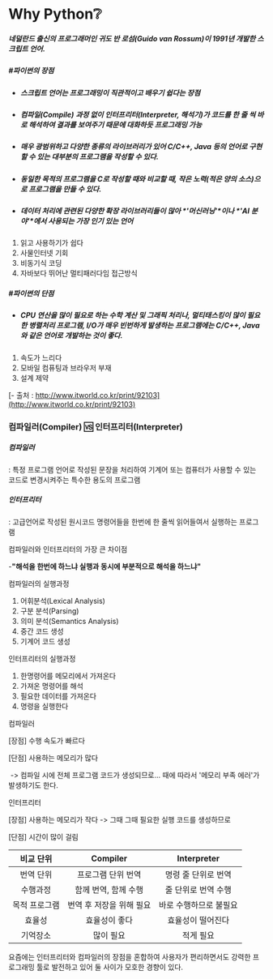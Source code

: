 # Why Python:grey_question:

#####  네덜란드 출신의 프로그래머인 귀도 반 로섬(Guido van Rossum)이 1991년 개발한 *스크립트 언어*.



##### #파이썬의 장점

- ##### 스크립트 언어는 프로그래밍이 직관적이고 배우기 쉽다는 장점

- ##### 컴파일(Compile) 과정 없이 인터프리터(Interpreter, 해석기)가 코드를 한 줄 씩 바로 해석하여 결과를 보여주기 때문에 대화하듯 프로그래밍 가능

- ##### 매우 광범위하고 다양한 종류의 라이브러리가 있어 C/C++, Java 등의 언어로 구현할 수 있는 대부분의 프로그램을 작성할 수 있다.

- ##### 동일한 목적의 프로그램을 C로 작성할 때와 비교할 때, 작은 노력(적은 양의 소스)으로 프로그램을 만들 수 있다.

- ##### 데이터 처리에 관련된 다양한 확장 라이브러리들이 많아 *'머신러닝'*이나 *'AI 분야'*에서 사용되는 가장 인기 있는 언어

1. 읽고 사용하기가 쉽다
2. 사물인터넷 기회
3. 비동기식 코딩
4. 자바보다 뛰어난 멀티패러다임 접근방식







##### #파이썬의 단점

- ##### CPU 연산을 많이 필요로 하는 수학 계산 및 그래픽 처리나, 멀티태스킹이 많이 필요한 병렬처리 프로그램, I/O가 매우 빈번하게 발생하는 프로그램에는 C/C++, Java와 같은 언어로 개발하는 것이 좋다.

1. 속도가 느리다
2. 모바일 컴퓨팅과 브라우저 부재
3. 설계 제약



[- 출처 : http://www.itworld.co.kr/print/92103](http://www.itworld.co.kr/print/92103)





### 컴파일러(Compiler) :vs: 인터프리터(Interpreter)



##### 컴파일러

 : 특정 프로그램 언어로 작성된 문장을 처리하여 기계어 또는 컴퓨터가 사용할 수 있는 코드로 변경시켜주는 특수한 용도의 프로그램



##### 인터프리터

 : 고급언어로 작성된 원시코드 명령어들을 한번에 한 줄씩 읽어들여서 실행하는 프로그램



컴파일러와 인터프리터의 가장 큰 차이점

-**"해석을 한번에 하느냐 실행과 동시에 부분적으로 해석을 하느냐"**



컴파일러의 실행과정

1. 어휘분석(Lexical Analysis)
2. 구분 분석(Parsing)
3. 의미 분석(Semantics Analysis)
4. 중간 코드 생성
5. 기계어 코드 생성



인터프리터의 실행과정

1. 한명령어를 메모리에서 가져온다
2. 가져온 명령어를 해석
3. 필요한 데이터를 가져온다
4. 명령을 실행한다





컴파일러

[장점] 수행 속도가 빠르다

[단점] 사용하는 메모리가 많다

​	 -> 컴파일 시에 전체 프로그램 코드가 생성되므로... 때에 따라서 '메모리 부족 에러'가 발생하기도 한다.





인터프리터

[장점] 사용하는 메모리가 작다 -> 그때 그때 필요한 실행 코드를 생성하므로

[단점] 시간이 많이 걸림





|   비교 단위   |         Compiler         |      Interpreter       |
| :-----------: | :----------------------: | :--------------------: |
|   번역 단위   |    프로그램 단위 번역    |  명령 줄 단위로 번역   |
|   수행과정    |   함께 번역, 함께 수행   |  줄 단위로 번역 수행   |
| 목적 프로그램 | 번역 후 저장을 위해 필요 | 바로 수행하므로 불필요 |
|    효율성     |      효율성이 좋다       |   효율성이 떨어진다    |
|   기억장소    |        많이 필요         |       적게 필요        |





요즘에는 인터프리터와 컴파일러의 장점을 혼합하여 사용자가 편리하면서도 강력한 프로그래밍 툴로 발전하고 있어 둘 사이가 모호한 경향이 있다.